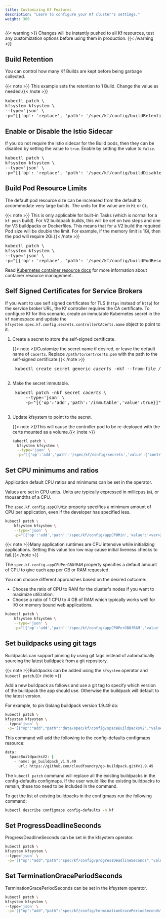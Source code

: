 ```yaml
---
title: Customizing Kf Features
description: "Learn to configure your Kf cluster's settings."
weight: 300
---
```


{{< warning >}}
Changes will be instantly pushed to all Kf resources, test any customization options before using them in production.
{{< /warning >}}

## Build Retention

You can control how many Kf Builds are kept before being garbage collected.

{{< note >}} This example sets the retention to 1 Build. Change the value as needed.{{< /note >}}

<pre class="devsite-terminal devsite-click-to-copy" translate="no">
kubectl patch \
kfsystem kfsystem \
--type='json' \
-p="[{'op': 'replace', 'path': '/spec/kf/config/buildRetentionCount', 'value': <var>1</var>}]"
</pre>

## Enable or Disable the Istio Sidecar

If you do not require the Istio sidecar for the Build pods, then they can be disabled by setting the value to `true`. Enable by setting the value to `false`.

<pre class="devsite-terminal devsite-click-to-copy" translate="no">
kubectl patch \
kfsystem kfsystem \
--type='json' \
-p="[{'op': 'replace', 'path': '/spec/kf/config/buildDisableIstioSidecar', 'value': <var>true</var>}]"
</pre>

## Build Pod Resource Limits

The default pod resource size can be increased from the default to accommodate very large builds. The units for the value are in `Mi` or `Gi`.

{{< note >}} This is only applicable for built-in Tasks (which is normal for a `kf push` build). For V2 buildpack builds, this will be set on two steps and one for V3 buildpacks or Dockerfiles. This means that for a V2 build the required Pod size will be double the limit. For example, if the memory limit is 1Gi, then the pod will require 2Gi.{{< /note >}}

<pre class="devsite-terminal devsite-click-to-copy" translate="no">
kubectl patch \
kfsystem kfsystem \
--type='json' \
-p="[{'op': 'replace', 'path': '/spec/kf/config/buildPodResources', 'value': {'limits': {'memory': '<var>234Mi</var>'}}}]"
</pre>

Read [Kubernetes container resource docs](https://kubernetes.io/docs/concepts/configuration/manage-resources-containers/)  for more information about container resource management.

## Self Signed Certificates for Service Brokers

If you want to use self signed certificates for TLS (`https` instead of `http`) for the service broker URL, the Kf controller requires the CA certificate. To configure Kf for this scenario, create an immutable Kubernetes secret in the `kf` namespace and update the `kfsystem.spec.kf.config.secrets.controllerCACerts.name` object to point to it.

1. Create a secret to store the self-signed certificate.

    {{< note >}}Customize the secret name if desired, or leave the default name of `cacerts`. Replace `/path/to/cert/certs.pem` with the path to the self-signed certificate.{{< /note >}}

    <pre class="devsite-terminal devsite-click-to-copy" translate="no">
    kubectl create secret generic <var>cacerts</var> -nkf --from-file <var>/path/to/cert/certs.pem</var>
    </pre>

1. Make the secret immutable.

    <pre class="devsite-terminal devsite-click-to-copy" translate="no">
    kubectl patch -nkf secret <var>cacerts</var> \
        --type='json' \
        -p="[{'op':'add','path':'/immutable','value':true}]"
    </pre>

1. Update kfsystem to point to the secret.

    {{< note >}}This will cause the controller pod to be re-deployed with the certs mounted as a volume.{{< /note >}}

    ```sh
    kubectl patch \
      kfsystem kfsystem \
      --type='json' \
      -p="[{'op':'add','path':'/spec/kf/config/secrets','value':{'controllerCACerts':{'name':'<var>cacerts</var>'}}}]"
    ```

## Set CPU minimums and ratios

Application default CPU ratios and minimums can be set in the operator.

Values are set in
[CPU units](https://kubernetes.io/docs/concepts/configuration/manage-resources-containers/#meaning-of-cpu).
Units are typically expressed in millicpus (`m`), or thousandths of a CPU.

The `spec.kf.config.appCPUMin` property specifies a minimum amount of CPU per
application, even if the developer has specified less.

```sh
kubectl patch \
    kfsystem kfsystem \
    --type='json' \
    -p="[{'op':'add','path':'/spec/kf/config/appCPUMin','value':'<var>200m</var>'}]"
```

{{< note >}}Many application runtimes are CPU intensive while initializing
applications. Setting this value too low may cause initial liveness checks to
fail.{{< /note >}}

The `spec.kf.config.appCPUPerGBOfRAM` property specifies a default amount of CPU
to give each app per GB or RAM requested.

You can choose different approaches based on the desired outcome:

*   Choose the ratio of CPU to RAM for the cluster's nodes if you want to
    maximize utilization.
*   Choose a ratio of 1 CPU to 4 GB of RAM which typically works well for I/0 or
    memory bound web applications.

```sh
kubectl patch \
    kfsystem kfsystem \
    --type='json' \
    -p="[{'op':'add','path':'/spec/kf/config/appCPUPerGBOfRAM','value':'<var>250m</var>'}]"
```

## Set buildpacks using git tags

Buildpacks can support pinning by using git tags instead of automatically sourcing the latest buildpack from a git repository.

{{< note >}}Buildpacks can be added using the `kfsystem` operator and `kubectl patch`.{{< /note >}}

Add a new buildpack as follows and use a git tag to specify which version of the buildpack the app should use. Otherwise the buildpack will default to the latest version.

For example, to pin Golang buildpack version 1.9.49 do:

```sh
kubectl patch \
kfsystem kfsystem \
--type='json' \
 -p='[{"op":"add","path":"data/spec/kf/config/spaceBuildpacksV2","value":[{"name":"go_buildpack_v1.9.49","url":"https://github.com/cloudfoundry/go-buildpack.git#v1.9.49"}]}]'
```

This command will add the following to the config-defaults configmaps resource:

```sh
data:
  SpaceBuildpacksV2: |
    - name: go_buildpack_v1.9.49
      url: https://github.com/cloudfoundry/go-buildpack.git#v1.9.49
```

The `kubectl patch` command will replace all the existing buildpacks in the config-defaults configmaps. If the user would like the existing buildpacks to remain, these too need to be included in the command.

To get the list of existing buildpacks in the configmaps run the following command:

```sh
kubectl describe configmaps config-defaults -n kf
```


## Set ProgressDeadlineSeconds

ProgressDeadlineSeconds can be set in the kfsystem operator.


```sh
kubectl patch \
kfsystem kfsystem \
--type='json' \
 -p='[{"op":"add","path":"spec/kf/config/progressDeadlineSeconds","value":100}]'
```
## Set TerminationGracePeriodSeconds

TerminationGracePeriodSeconds can be set in the kfsystem operator.

```sh
kubectl patch \
kfsystem kfsystem \
--type='json' \
 -p='[{"op":"add","path":"spec/kf/config/terminationGracePeriodSeconds","value":200}]'
```
